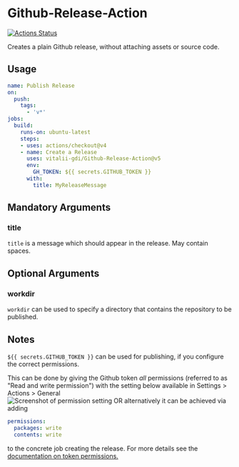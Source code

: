 # Github-Release-Action

[![Actions Status](https://github.com/vitalii-gdi/Github-Release-Action/workflows/Release/badge.svg)](https://github.com/vitalii-gdi/Github-Release-Action/actions)

Creates a plain Github release, without attaching assets or source code.

## Usage

```yaml
name: Publish Release
on:
  push:
    tags:
      - 'v*'
jobs:
  build:
    runs-on: ubuntu-latest
    steps:
    - uses: actions/checkout@v4
    - name: Create a Release
      uses: vitalii-gdi/Github-Release-Action@v5
      env:
        GH_TOKEN: ${{ secrets.GITHUB_TOKEN }}
      with:
        title: MyReleaseMessage
```

## Mandatory Arguments

### title
`title` is a message which should appear in the release. May contain spaces.

## Optional Arguments

### workdir
`workdir` can be used to specify a directory that contains the repository to be published. 

## Notes

`${{ secrets.GITHUB_TOKEN }}` can be used for publishing, if you configure the correct permissions.

This can be done by giving the Github token _all_ permissions (referred to as "Read and write permission") with the setting below available in Settings > Actions > General  
![Screenshot of permission setting](permissions.png)
OR alternatively it can be achieved via adding

```yaml
permissions:
  packages: write
  contents: write
```

to the concrete job creating the release. For more details see the [documentation on token permissions.](https://docs.github.com/en/actions/security-guides/automatic-token-authentication#modifying-the-permissions-for-the-github_token)